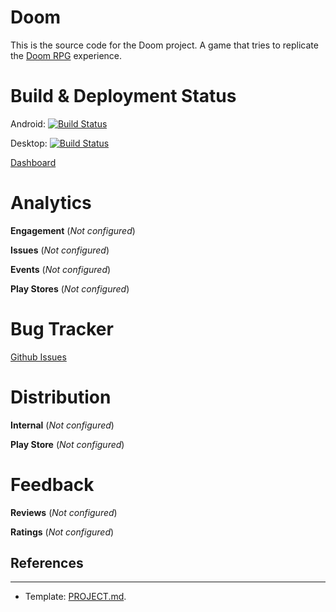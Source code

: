 # Doom 
This is the source code for the Doom project. A game that tries to replicate the [Doom RPG](https://doom.fandom.com/wiki/Doom_RPG) experience.

# Build & Deployment Status

Android: [![Build Status](https://dev.azure.com/CRamsan/Doom-Project/_apis/build/status/Doom-Project_Android?branchName=master)](https://dev.azure.com/CRamsan/Doom-Project/_build/latest?definitionId=11&branchName=master)

Desktop: [![Build Status](https://dev.azure.com/CRamsan/Doom-Project/_apis/build/status/Doom-Project_Desktop?branchName=master)](https://dev.azure.com/CRamsan/Doom-Project/_build/latest?definitionId=12&branchName=master)

[Dashboard](https://dev.azure.com/CRamsan/Doom-Project/_dashboards/dashboard/e9a66eea-6f30-4b40-b96a-100d7e14e105)

# Analytics

**Engagement** (*Not configured*)

**Issues** (*Not configured*)

**Events** (*Not configured*)

**Play Stores** (*Not configured*)

# Bug Tracker

[Github Issues](https://github.com/CRamsan/PetProject/labels/doom)

# Distribution
**Internal** (*Not configured*)

**Play Store** (*Not configured*)

# Feedback

**Reviews** (*Not configured*)

**Ratings** (*Not configured*)

## References
---

- Template: [PROJECT.md](../docs/templates/PROJECT.md).
